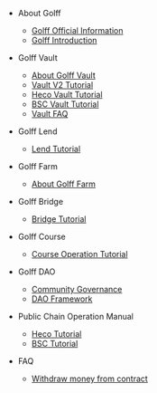 
* About Golff
	* [Golff Official Information](README)
	* [Golff Introduction](introduction)

* Golff Vault
	* [About Golff Vault](aboutVault)
	* [Vault V2 Tutorial](VaultV2)
	* [Heco Vault Tutorial](HecoVault)
	* [BSC Vault Tutorial](BSCVault)
	* [Vault FAQ](VaultFAQ)

* Golff Lend
	* [Lend Tutorial](HecoLend)

* Golff Farm
	* [About Golff Farm](aboutFarm)

* Golff Bridge
	* [Bridge Tutorial](GolffBridge)

* Golff Course
	* [Course Operation Tutorial](Course3)

* Golff DAO
	* [Community Governance](Vote)
	* [DAO Framework](GDAO)

* Public Chain Operation Manual
	* [Heco Tutorial](Heco)
	* [BSC Tutorial](BSC)	

* FAQ
	* [Withdraw money from contract](contract)
	
